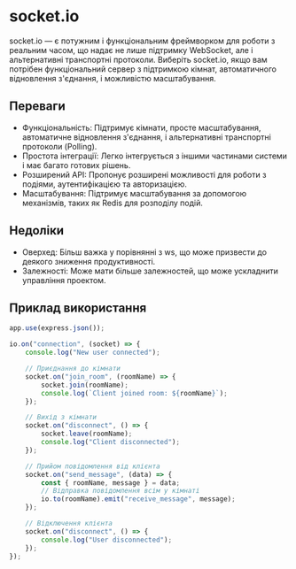 # socket.io

socket.io — є потужним і функціональним фреймворком для роботи з реальним часом, що надає не лише підтримку WebSocket, але і альтернативні транспортні протоколи. Виберіть socket.io, якщо вам потрібен функціональний сервер з підтримкою кімнат, автоматичного відновлення з'єднання, і можливістю масштабування.

## Переваги

-   Функціональність: Підтримує кімнати, просте масштабування, автоматичне відновлення з'єднання, і альтернативні транспортні протоколи (Polling).
-   Простота інтеграції: Легко інтегрується з іншими частинами системи і має багато готових рішень.
-   Розширений API: Пропонує розширені можливості для роботи з подіями, аутентифікацією та авторизацією.
-   Масштабування: Підтримує масштабування за допомогою механізмів, таких як Redis для розподілу подій.

## Недоліки

-   Оверхед: Більш важка у порівнянні з ws, що може призвести до деякого зниження продуктивності.
-   Залежності: Може мати більше залежностей, що може ускладнити управління проектом.

## Приклад використання

```js
app.use(express.json());

io.on("connection", (socket) => {
    console.log("New user connected");

    // Приєднання до кімнати
    socket.on("join_room", (roomName) => {
        socket.join(roomName);
        console.log(`Client joined room: ${roomName}`);
    });

    // Вихід з кімнати
    socket.on("disconnect", () => {
        socket.leave(roomName);
        console.log("Client disconnected");
    });

    // Прийом повідомлення від клієнта
    socket.on("send_message", (data) => {
        const { roomName, message } = data;
        // Відправка повідомлення всім у кімнаті
        io.to(roomName).emit("receive_message", message);
    });

    // Відключення клієнта
    socket.on("disconnect", () => {
        console.log("User disconnected");
    });
});
```
